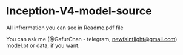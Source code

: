 # Inception-V4-model-source

All infrormation you can see in Readme.pdf file

You can ask me (@GafurChan - telegram, newfaintlight@gmail.com) model.pt or data, if you want.
